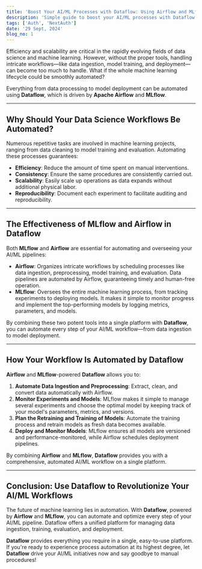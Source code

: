 ```yaml
---
title: 'Boost Your AI/ML Processes with Dataflow: Using Airflow and MLflow to Automate Everything'
description: 'Simple guide to boost your AI/ML processes with Dataflow'
tags: ['Auth', 'NextAuth']
date: '29 Sept, 2024'
blog_no: 1
---
```



Efficiency and scalability are critical in the rapidly evolving fields of data science and machine learning. However, without the proper tools, handling intricate workflows—like data ingestion, model training, and deployment—can become too much to handle. What if the whole machine learning lifecycle could be smoothly automated?

Everything from data processing to model deployment can be automated using **Dataflow**, which is driven by **Apache Airflow** and **MLflow**.

---

## Why Should Your Data Science Workflows Be Automated?

Numerous repetitive tasks are involved in machine learning projects, ranging from data cleaning to model training and evaluation. Automating these processes guarantees:

- **Efficiency**: Reduce the amount of time spent on manual interventions.  
- **Consistency**: Ensure the same procedures are consistently carried out.  
- **Scalability**: Easily scale up operations as data expands without additional physical labor.  
- **Reproducibility**: Document each experiment to facilitate auditing and reproducibility.  

---

## The Effectiveness of MLflow and Airflow in Dataflow

Both **MLflow** and **Airflow** are essential for automating and overseeing your AI/ML pipelines:

- **Airflow**: Organizes intricate workflows by scheduling processes like data ingestion, preprocessing, model training, and evaluation. Data pipelines are automated by Airflow, guaranteeing timely and human-free operation.  
- **MLflow**: Oversees the entire machine learning process, from tracking experiments to deploying models. It makes it simple to monitor progress and implement the top-performing models by logging metrics, parameters, and models.  

By combining these two potent tools into a single platform with **Dataflow**, you can automate every step of your AI/ML workflow—from data ingestion to model deployment.

---

## How Your Workflow Is Automated by Dataflow

**Airflow** and **MLflow**-powered **Dataflow** allows you to:

1. **Automate Data Ingestion and Preprocessing**: Extract, clean, and convert data automatically with Airflow.  
2. **Monitor Experiments and Models**: MLflow makes it simple to manage several experiments and choose the optimal model by keeping track of your model's parameters, metrics, and versions.  
3. **Plan the Retraining and Training of Models**: Automate the training process and retrain models as fresh data becomes available.  
4. **Deploy and Monitor Models**: MLflow ensures all models are versioned and performance-monitored, while Airflow schedules deployment pipelines.  

By combining **Airflow** and **MLflow**, **Dataflow** provides you with a comprehensive, automated AI/ML workflow on a single platform.

---

## Conclusion: Use Dataflow to Revolutionize Your AI/ML Workflows

The future of machine learning lies in automation. With **Dataflow**, powered by **Airflow** and **MLflow**, you can automate and optimize every step of your AI/ML pipeline. Dataflow offers a unified platform for managing data ingestion, training, evaluation, and deployment.

**Dataflow** provides everything you require in a single, easy-to-use platform. If you're ready to experience process automation at its highest degree, let **Dataflow** drive your AI/ML initiatives now and say goodbye to manual procedures!


